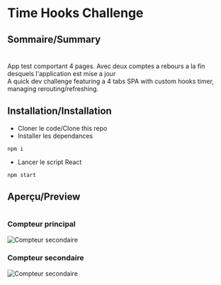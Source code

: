 # Time Hooks Challenge

## Sommaire/Summary
#
App test comportant 4 pages. Avec deux comptes a rebours a la fin desquels l'application est mise a jour\
A quick dev challenge featuring a 4 tabs SPA with custom hooks timer, managing rerouting/refreshing.


## Installation/Installation
- Cloner le code/Clone this repo
- Installer les dependances
```
npm i
```
- Lancer le script React
```
npm start
```

## Aperçu/Preview
#
### Compteur principal
![Compteur secondaire](./client/main-timer.gif)

### Compteur secondaire
![Compteur secondaire](./client/page-timer.gif)

